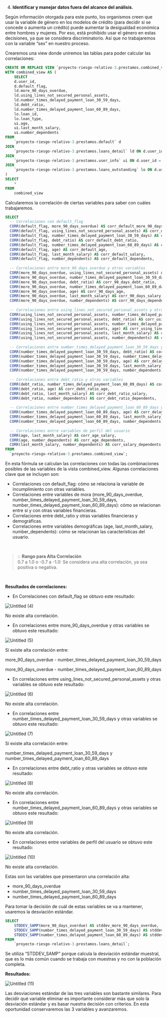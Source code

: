4. **Identificar y manejar datos fuera del alcance del análisis.**

Según información otorgada para este punto, los organismos creen que usar la variable de género en los modelos de crédito (para decidir si se concede o aumenta un crédito) puede aumentar la desigualdad económica entre hombres y mujeres. Por eso, está prohibido usar el género en estas decisiones, ya que se considera discriminatorio. Así que no trabajaremos con la variable “sex” en nuestro proceso.

Crearemos una view donde uniremos las tablas para poder calcular las correlaciones:

```sql
CREATE OR REPLACE VIEW `proyecto-riesgo-relativo-3.prestamos.combined_view` AS
WITH combined_view AS (
    SELECT
    d.user_id,
    d.default_flag,
    ld.more_90_days_overdue,
    ld.using_lines_not_secured_personal_assets,
    ld.number_times_delayed_payment_loan_30_59_days,
    ld.debt_ratio,
    ld.number_times_delayed_payment_loan_60_89_days,
    lo.loan_id,
    lo.loan_type,
    ui.age,
    ui.last_month_salary,
    ui.number_dependents
FROM
    `proyecto-riesgo-relativo-3.prestamos.default` d
JOIN
    `proyecto-riesgo-relativo-3.prestamos.loans_detail` ld ON d.user_id = ld.user_id
JOIN
    `proyecto-riesgo-relativo-3.prestamos.user_info` ui ON d.user_id = ui.user_id
JOIN
    `proyecto-riesgo-relativo-3.prestamos.loans_outstanding` lo ON d.user_id = lo.user_id;
)
SELECT
    *
FROM
    combined_view
```

Calcularemos la correlación de ciertas variables para saber con cuáles trabajaremos. 

```sql
SELECT
  -- Correlaciones con default_flag
  CORR(default_flag, more_90_days_overdue) AS corr_default_more_90_days_overdue,
  CORR(default_flag, using_lines_not_secured_personal_assets) AS corr_default_using_lines,
  CORR(default_flag, number_times_delayed_payment_loan_30_59_days) AS corr_default_delay_30_59,
  CORR(default_flag, debt_ratio) AS corr_default_debt_ratio,
  CORR(default_flag, number_times_delayed_payment_loan_60_89_days) AS corr_default_delay_60_89,
  CORR(default_flag, age) AS corr_default_age,
  CORR(default_flag, last_month_salary) AS corr_default_salary,
  CORR(default_flag, number_dependents) AS corr_default_dependents,
  
  -- Correlaciones entre more_90_days_overdue y otras variables
  CORR(more_90_days_overdue, using_lines_not_secured_personal_assets) AS corr_90_days_using_lines,
  CORR(more_90_days_overdue, number_times_delayed_payment_loan_30_59_days) AS corr_90_days_delay_30_59,
  CORR(more_90_days_overdue, debt_ratio) AS corr_90_days_debt_ratio,
  CORR(more_90_days_overdue, number_times_delayed_payment_loan_60_89_days) AS corr_90_days_delay_60_89,
  CORR(more_90_days_overdue, age) AS corr_90_days_age,
  CORR(more_90_days_overdue, last_month_salary) AS corr_90_days_salary,
  CORR(more_90_days_overdue, number_dependents) AS corr_90_days_dependents,
  
  -- Correlaciones entre using_lines_not_secured_personal_assets y otras variables
  CORR(using_lines_not_secured_personal_assets, number_times_delayed_payment_loan_30_59_days) AS corr_using_lines_delay_30_59,
  CORR(using_lines_not_secured_personal_assets, debt_ratio) AS corr_using_lines_debt_ratio,
  CORR(using_lines_not_secured_personal_assets, number_times_delayed_payment_loan_60_89_days) AS corr_using_lines_delay_60_89,
  CORR(using_lines_not_secured_personal_assets, age) AS corr_using_lines_age,
  CORR(using_lines_not_secured_personal_assets, last_month_salary) AS corr_using_lines_salary,
  CORR(using_lines_not_secured_personal_assets, number_dependents) AS corr_using_lines_dependents,
  
  -- Correlaciones entre number_times_delayed_payment_loan_30_59_days y otras variables
  CORR(number_times_delayed_payment_loan_30_59_days, debt_ratio) AS corr_delay_30_59_debt_ratio,
  CORR(number_times_delayed_payment_loan_30_59_days, number_times_delayed_payment_loan_60_89_days) AS corr_delay_30_59_60_89,
  CORR(number_times_delayed_payment_loan_30_59_days, age) AS corr_delay_30_59_age,
  CORR(number_times_delayed_payment_loan_30_59_days, last_month_salary) AS corr_delay_30_59_salary,
  CORR(number_times_delayed_payment_loan_30_59_days, number_dependents) AS corr_delay_30_59_dependents,
  
  -- Correlaciones entre debt_ratio y otras variables
  CORR(debt_ratio, number_times_delayed_payment_loan_60_89_days) AS corr_debt_ratio_delay_60_89,
  CORR(debt_ratio, age) AS corr_debt_ratio_age,
  CORR(debt_ratio, last_month_salary) AS corr_debt_ratio_salary,
  CORR(debt_ratio, number_dependents) AS corr_debt_ratio_dependents,
  
  -- Correlaciones entre number_times_delayed_payment_loan_60_89_days y otras variables
  CORR(number_times_delayed_payment_loan_60_89_days, age) AS corr_delay_60_89_age,
  CORR(number_times_delayed_payment_loan_60_89_days, last_month_salary) AS corr_delay_60_89_salary,
  CORR(number_times_delayed_payment_loan_60_89_days, number_dependents) AS corr_delay_60_89_dependents,
  
  -- Correlaciones entre variables de perfil del usuario
  CORR(age, last_month_salary) AS corr_age_salary,
  CORR(age, number_dependents) AS corr_age_dependents,
  CORR(last_month_salary, number_dependents) AS corr_salary_dependents
FROM
  `proyecto-riesgo-relativo-3.prestamos.combined_view`;

```

En esta fórmula se calculan las correlaciones con todas las combinaciones posibles de las variables de la vista combined_view. Algunas correlaciones clave que se incluyen son:

- Correlaciones con default_flag: cómo se relaciona la variable de incumplimiento con otras variables.
- Correlaciones entre variables de mora (more_90_days_overdue, number_times_delayed_payment_loan_30_59_days, number_times_delayed_payment_loan_60_89_days): cómo se relacionan entre sí y con otras variables financieras.
- Correlaciones entre debt_ratio y otras variables financieras y demográficas.
- Correlaciones entre variables demográficas (age, last_month_salary, number_dependents): cómo se relacionan las características del usuario.

&nbsp;
> 💡 **Rango para Alta Correlación**  
> 0.7 a 1.0 o -0.7 a -1.0: Se considera una alta correlación, ya sea positiva o negativa.

&nbsp;

**Resultados de correlaciones:**

- En Correlaciones con default_flag se obtuvo este resultado:

![Untitled (4)](https://github.com/user-attachments/assets/e209e357-9bb8-46b8-ae65-da134bb80939)

No existe alta correlación.

- En correlaciones entre more_90_days_overdue y otras variables se obtuvo este resultado:

![Untitled (5)](https://github.com/user-attachments/assets/85c66a1e-471d-4f3c-8db1-5e813acea440)

Sí existe alta correlación entre:

more_90_days_overdue - number_times_delayed_payment_loan_30_59_days

more_90_days_overdue - number_times_delayed_payment_loan_60_89_days

- En correlaciones entre using_lines_not_secured_personal_assets y otras variables se obtuvo este resultado:

![Untitled (6)](https://github.com/user-attachments/assets/5873bc3a-2e20-4580-af1e-88eba9c68603)

No existe alta correlación.

- En correlaciones entre number_times_delayed_payment_loan_30_59_days y otras variables se obtuvo este resultado:

![Untitled (7)](https://github.com/user-attachments/assets/1d2d2d67-c376-401c-96d8-32f8bec4c82c)

Sí existe alta correlación entre:

number_times_delayed_payment_loan_30_59_days y number_times_delayed_payment_loan_60_89_days

- En correlaciones entre debt_ratio y otras variables se obtuvo este resultado:

![Untitled (8)](https://github.com/user-attachments/assets/a9482edd-fcf5-43f8-9ef2-d30f84f2400a)

No existe alta correlación.

- En correlaciones entre number_times_delayed_payment_loan_60_89_days y otras variables se obtuvo este resultado:

![Untitled (9)](https://github.com/user-attachments/assets/7080b0eb-73d6-47ab-968e-975b58e6da7c)

No existe alta correlación.

- En correlaciones entre variables de perfil del usuario se obtuvo este resultado:

![Untitled (10)](https://github.com/user-attachments/assets/29486967-34e0-434c-9db9-df104f9ceeb8)

No existe alta correlación.

Estas son las variables que presentaron una correlación alta:

- more_90_days_overdue
- number_times_delayed_payment_loan_30_59_days
- number_times_delayed_payment_loan_60_89_days

Para tomar la decisión de cuál de estas variables se va a mantener, usaremos la desviación estándar.

```sql
SELECT
    STDDEV_SAMP(more_90_days_overdue) AS stddev_more_90_days_overdue,
    STDDEV_SAMP(number_times_delayed_payment_loan_30_59_days) AS stddev_30_59_days,
    STDDEV_SAMP(number_times_delayed_payment_loan_60_89_days) AS stddev_60_89_days
FROM 
    `proyecto-riesgo-relativo-3.prestamos.loans_detail`;
```

Se utiliza “STDDEV_SAMP” porque calcula la desviación estándar muestral, que es lo más común cuando se trabaja con muestras y no con la población completa.

**Resultados:**

![Untitled (11)](https://github.com/user-attachments/assets/05c672b4-0ce5-4a1c-a816-9584170c7c8e)

Las desviaciones estándar de las tres variables son bastante similares. Para decidir qué variable eliminar es importante considerar más que solo la desviación estándar y es basar nuestra decisión con criterios. En esta oportunidad conservaremos las 3 variables y avanzaremos.
